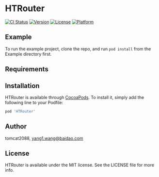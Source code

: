 # HTRouter

[![CI Status](http://img.shields.io/travis/tomcat2088/HTRouter.svg?style=flat)](https://travis-ci.org/tomcat2088/HTRouter)
[![Version](https://img.shields.io/cocoapods/v/HTRouter.svg?style=flat)](http://cocoapods.org/pods/HTRouter)
[![License](https://img.shields.io/cocoapods/l/HTRouter.svg?style=flat)](http://cocoapods.org/pods/HTRouter)
[![Platform](https://img.shields.io/cocoapods/p/HTRouter.svg?style=flat)](http://cocoapods.org/pods/HTRouter)

## Example

To run the example project, clone the repo, and run `pod install` from the Example directory first.

## Requirements

## Installation

HTRouter is available through [CocoaPods](http://cocoapods.org). To install
it, simply add the following line to your Podfile:

```ruby
pod 'HTRouter'
```

## Author

tomcat2088, yang1.wang@baidao.com

## License

HTRouter is available under the MIT license. See the LICENSE file for more info.

